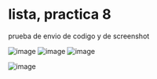 # lista, practica 8
prueba de envio de codigo y de screenshot

![image](https://github.com/user-attachments/assets/47f7437c-7984-4c66-a147-d0cb3b0200d8)
![image](https://github.com/user-attachments/assets/e1fb68ac-b514-4cef-8509-f33a627ee3e1)
![image](https://github.com/user-attachments/assets/edd4826a-8ba1-4ea6-a094-1941bbcc85df)

![image](https://github.com/user-attachments/assets/2a3b9c80-967b-421e-9265-222db3f31877)


